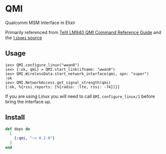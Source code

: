 # QMI

Qualcomm MSM Interface in Elixir

Primarily referenced from [Telit LM940 QMI Command Reference Guide](assets/telit_qmi_guide.pdf) and the [`libqmi` source](https://gitlab.freedesktop.org/mobile-broadband/libqmi/-/tree/master)

## Usage

```
iex> QMI.configure_linux("wwan0")
iex> {:ok, qmi} = QMI.start_link(ifname: "wwan0")
iex> QMI.WirelessData.start_network_interface(qmi, apn: "super")
:ok
iex> QMI.NetworkAccess.get_signal_strength(qmi)
{:ok, %{rssi_reports: [%{radio: :lte, rssi: -74}]}}
```

If you are using Linux you will need to call `QMI.configure_linux/1` before
bring the interface up.

## Install

```elixir
def deps do
  [
    {:qmi, "~> 0.2.0"}
  ]
end
```
